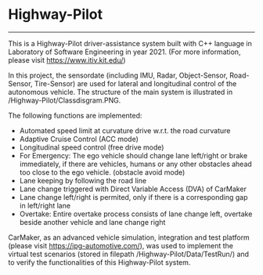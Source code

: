 # Highway-Pilot
---
This is a Highway-Pilot driver-assistance system built with C++ language in Laboratory of Software Engineering in year 2021. (For more information, please visit https://www.itiv.kit.edu/)

In this project, the sensordate (including IMU, Radar, Object-Sensor, Road-Sensor, Tire-Sensor) are used for lateral and longitudinal control of the autonomous vehicle. The structure of the main system is illustrated in /Highway-Pilot/Classdisgram.PNG. 

The following functions are implemented:
- Automated speed limit at curvature drive w.r.t. the road curvature
- Adaptive Cruise Control (ACC mode)
- Longitudinal speed control (free drive mode)
- For Emergency: The ego vehicle should change lane left/right or brake immediately, if there are vehicles, humans or any other obstacles ahead too close to the ego vehicle. (obstacle avoid mode)
- Lane keeping by following the road line
- Lane change triggered with Direct Variable Access (DVA) of CarMaker
- Lane change left/right is permited, only if there is a corresponding gap in left/right lane
- Overtake: Entire overtake process consists of lane change left, overtake beside another vehicle and lane change right

CarMaker, as an advanced vehicle simulation, integration and test platform  (please visit https://ipg-automotive.com/), was used to implement the virtual test scenarios (stored in filepath /Highway-Pilot/Data/TestRun/) and to verify the functionalities of this Highway-Pilot system.
